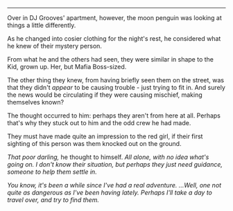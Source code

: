 ----

Over in DJ Grooves' apartment, however, the moon penguin was looking at things a little differently.

As he changed into cosier clothing for the night's rest, he considered what he knew of their mystery person.

From what he and the others had seen, they were similar in shape to the Kid, grown up. Her, but Mafia Boss-sized.

The other thing they knew, from having briefly seen them on the street, was that they didn't *appear* to be causing trouble - just trying to fit in. And surely the news would be circulating if they were causing mischief, making themselves known?

The thought occurred to him: perhaps they aren't from here at all. Perhaps that's why they stuck out to him and the odd crew he had made.

They must have made quite an impression to the red girl, if their first sighting of this person was them knocked out on the ground.

*That poor darling,* he thought to himself. *All alone, with no idea what's going on. I don't know their situation, but perhaps they just need guidance, someone to help them settle in.*

*You know, it's been a while since I've had a real adventure. ...Well, one not quite as dangerous as I've been having lately. Perhaps I'll take a day to travel over, and try to find them.*